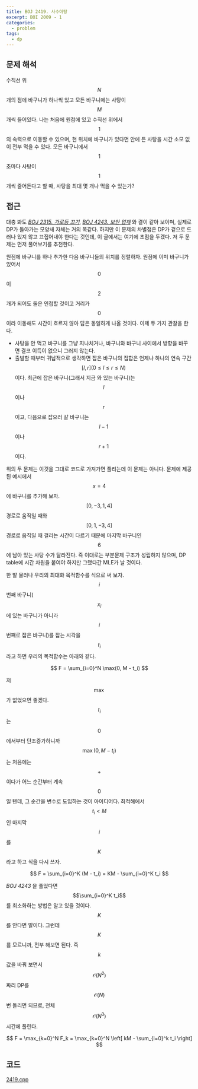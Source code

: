 ```yaml
---
title: BOJ 2419. 사수아탕
excerpt: BOI 2009 - 1
categories:
  - problem
tags:
  - dp
---
```


## 문제 해석

수직선 위 $$N$$개의 점에 바구니가 하나씩 있고 모든 바구니에는 사탕이 $$M$$개씩 들어있다. 나는 처음에 원점에 있고 수직선 위에서 $$1$$의 속력으로 이동할 수 있으며, 현 위치에 바구니가 있다면 안에 든 사탕을 시간 소모 없이 전부 먹을 수 있다. 모든 바구니에서 $$1$$초마다 사탕이 $$1$$개씩 줄어든다고 할 때, 사탕을 최대 몇 개나 먹을 수 있는가?

## 접근

대충 봐도 [_BOJ 2315. 가로등 끄기_](https://www.acmicpc.net/problem/2315), [_BOJ 4243. 보안 업체_](https://www.acmicpc.net/problem/4243) 와 결이 같아 보이며, 실제로 DP가 돌아가는 모양새 자체는 거의 똑같다. 하지만 이 문제의 차별점은 DP가 겉으로 드러나 있지 않고 끄집어내야 한다는 것인데, 이 글에서는 여기에 초점을 두겠다. 저 두 문제는 먼저 풀어보기를 추천한다.

원점에 바구니를 하나 추가한 다음 바구니들의 위치를 정렬하자. 원점에 이미 바구니가 있어서 $$0$$이 $$2$$개가 되어도 둘은 인접할 것이고 거리가 $$0$$이라 이동해도 시간이 흐르지 않아 답은 동일하게 나올 것이다. 이제 두 가지 관찰을 한다.

- 사탕을 안 먹고 바구니를 그냥 지나치거나, 바구니와 바구니 사이에서 방향을 바꾸면 결코 이득이 없으니 그러지 않는다.
- 출발할 때부터 귀납적으로 생각하면 잡은 바구니의 집합은 언제나 하나의 연속 구간 $$[l, r] (0 \le l \le r \le N)$$이다. 최근에 잡은 바구니(그래서 지금 와 있는 바구니)는 $$l$$이나 $$r$$이고, 다음으로 잡으러 갈 바구니는 $$l-1$$이나 $$r+1$$이다.

위의 두 문제는 이것을 그대로 코드로 가져가면 풀리는데 이 문제는 아니다. 문제에 제공된 예시에서 $$x=4$$에 바구니를 추가해 보자. $$[0, -3, 1, 4]$$ 경로로 움직일 때와 $$[0, 1, -3, 4]$$ 경로로 움직일 때 걸리는 시간이 다르기 때문에 마지막 바구니인 $$6$$에 남아 있는 사탕 수가 달라진다. 즉 이대로는 부분문제 구조가 성립하지 않으며, DP table에 시간 차원을 붙여야 하지만 그랬다간 MLE가 날 것이다.

한 발 물러나 우리의 최대화 목적함수를 식으로 써 보자. $$i$$번째 바구니($$x_i$$에 있는 바구니가 아니라 $$i$$번째로 잡은 바구니)를 잡는 시각을 $$t_i$$라고 하면 우리의 목적함수는 아래와 같다.

$$
F = \sum_{i=0}^N \max(0, M - t_i)
$$

저 $$\max$$가 없었으면 좋겠다. $$t_i$$는 $$0$$에서부터 단조증가하니까 $$\max(0, M - t_i)$$는 처음에는 $$+$$이다가 어느 순간부터 계속 $$0$$일 텐데, 그 순간을 변수로 도입하는 것이 아이디어다. 최적해에서 $$t_i \lt M$$인 마지막 $$i$$를 $$K$$라고 하고 식을 다시 쓰자.

$$
F = \sum_{i=0}^K (M - t_i) = KM - \sum_{i=0}^K t_i
$$

_BOJ 4243_ 을 풀었다면 $$\sum_{i=0}^K t_i$$를 최소화하는 방법은 알고 있을 것이다. $$K$$를 안다면 말이다. 그런데 $$K$$를 모르니까, 전부 해보면 된다. 즉 $$k$$ 값을 바꿔 보면서 $$\mathcal{O}(N^2)$$짜리 DP를 $$\mathcal{O}(N)$$번 돌리면 되므로, 전체 $$\mathcal{O}(N^3)$$ 시간에 풀린다.

$$
F = \max_{k=0}^N F_k = \max_{k=0}^N \left[ kM - \sum_{i=0}^k t_i \right]
$$

## 코드

[2419.cpp](https://github.com/zenith82114/boj-solve/blob/master/src/2419.cpp)

